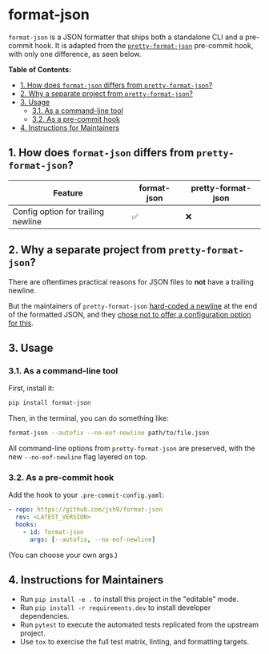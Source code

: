 # format-json

`format-json` is a JSON formatter that ships both a standalone CLI and a
pre-commit hook. It is adapted from the
[`pretty-format-json`](https://github.com/pre-commit/pre-commit-hooks)
pre-commit hook, with only one difference, as seen below.

**Table of Contents:**

<!--TOC-->

- [1. How does `format-json` differs from `pretty-format-json`?](#1-how-does-format-json-differs-from-pretty-format-json)
- [2. Why a separate project from `pretty-format-json`?](#2-why-a-separate-project-from-pretty-format-json)
- [3. Usage](#3-usage)
  - [3.1. As a command-line tool](#31-as-a-command-line-tool)
  - [3.2. As a pre-commit hook](#32-as-a-pre-commit-hook)
- [4. Instructions for Maintainers](#4-instructions-for-maintainers)

<!--TOC-->

## 1. How does `format-json` differs from `pretty-format-json`?

| Feature                            | format-json | pretty-format-json |
| ---------------------------------- | ----------- | ------------------ |
| Config option for trailing newline | ✅          | ❌                 |

## 2. Why a separate project from `pretty-format-json`?

There are oftentimes practical reasons for JSON files to **not** have a
trailing newline.

But the maintainers of `pretty-format-json`
[hard-coded a newline](https://github.com/pre-commit/pre-commit-hooks/blob/3fed74c572621f74eaffba6603801d153ffe5ce0/pre_commit_hooks/pretty_format_json.py#L30)
at the end of the formatted JSON, and they
[chose not to offer a configuration option for this](https://github.com/pre-commit/pre-commit-hooks/issues/1203).

## 3. Usage

### 3.1. As a command-line tool

First, install it:

```bash
pip install format-json
```

Then, in the terminal, you can do something like:

```bash
format-json --autofix --no-eof-newline path/to/file.json
```

All command-line options from `pretty-format-json` are preserved, with the new
`--no-eof-newline` flag layered on top.

### 3.2. As a pre-commit hook

Add the hook to your `.pre-commit-config.yaml`:

```yaml
- repo: https://github.com/jsh9/format-json
  rev: <LATEST_VERSION>
  hooks:
    - id: format-json
      args: [--autofix, --no-eof-newline]
```

(You can choose your own args.)

## 4. Instructions for Maintainers

- Run `pip install -e .` to install this project in the "editable" mode.
- Run `pip install -r requirements.dev` to install developer dependencies.
- Run `pytest` to execute the automated tests replicated from the upstream
  project.
- Use `tox` to exercise the full test matrix, linting, and formatting targets.
